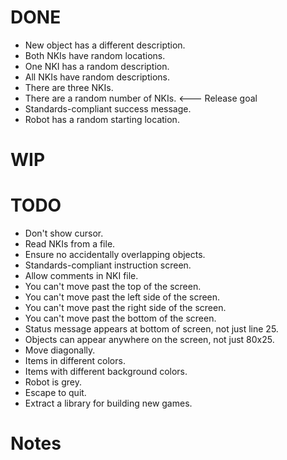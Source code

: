 # DONE

* New object has a different description.
* Both NKIs have random locations.
* One NKI has a random description.
* All NKIs have random descriptions.
* There are three NKIs.
* There are a random number of NKIs. &lt;--- Release goal
* Standards-compliant success message.
* Robot has a random starting location.

# WIP


# TODO

* Don't show cursor.
* Read NKIs from a file.
* Ensure no accidentally overlapping objects.
* Standards-compliant instruction screen.
* Allow comments in NKI file.
* You can't move past the top of the screen.
* You can't move past the left side of the screen.
* You can't move past the right side of the screen.
* You can't move past the bottom of the screen.
* Status message appears at bottom of screen, not just line 25.
* Objects can appear anywhere on the screen, not just 80x25.
* Move diagonally.
* Items in different colors.
* Items with different background colors.
* Robot is grey.
* Escape to quit.
* Extract a library for building new games.

# Notes

